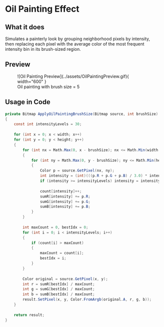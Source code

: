 # **Oil Painting Effect**

## What it does

Simulates a painterly look by grouping neighborhood pixels by intensity, then replacing each pixel with the average color of the most frequent intensity bin in its brush-sized region.

## Preview

<figure markdown="span">
  ![Oil Painting Preview](../assets/OilPaintingPreview.gif){ width="600" }
  <figcaption>Oil painting with brush size = 5</figcaption>
</figure>

## Usage in Code

```csharp title="OilPainting.cs"  linenums="1" hl_lines="8-20"
private Bitmap ApplyOilPaintingBrushSize(Bitmap source, int brushSize)
{
    const int intensityLevels = 30;

    for (int x = 0; x < width; x++)
    for (int y = 0; y < height; y++)
    {
        for (int nx = Math.Max(0, x - brushSize); nx <= Math.Min(width - 1, x + brushSize); nx++)
        {
            for (int ny = Math.Max(0, y - brushSize); ny <= Math.Min(height - 1, y + brushSize); ny++)
            {
                Color p = source.GetPixel(nx, ny);
                int intensity = (int)(((p.R + p.G + p.B) / 3.0) * intensityLevels / 255.0);
                if (intensity >= intensityLevels) intensity = intensityLevels - 1;

                count[intensity]++;
                sumR[intensity] += p.R;
                sumG[intensity] += p.G;
                sumB[intensity] += p.B;
            }
        }

        int maxCount = 0, bestIdx = 0;
        for (int i = 0; i < intensityLevels; i++)
        {
            if (count[i] > maxCount)
            {
                maxCount = count[i];
                bestIdx = i;
            }
        }

        Color original = source.GetPixel(x, y);
        int r = sumR[bestIdx] / maxCount;
        int g = sumG[bestIdx] / maxCount;
        int b = sumB[bestIdx] / maxCount;
        result.SetPixel(x, y, Color.FromArgb(original.A, r, g, b));
    }

    return result;
}
```

<!-- !!! info "XXXXXXXXXXXXXXXXXXXX"
    XXXXXXXXXXXXXXXXXXXXXXXXXXXXXXXXXXXXXXXXXXXXXXXXXXXXXXXXXXXXXXXXXXXXXXXXXXXXXXXXXXXXXXXXXXXXXXXXXXXXXXXXXXXXXXXXXXXXXXXXXXXXXXXXXXXXXXXXXXXXXXXXXXXXXXXXXXXXXXXXXXXXXXXXXXXXXXXXXXXX -->